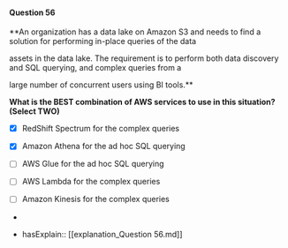 #### Question  56


**An organization has a data lake on Amazon S3 and needs to find a solution for performing in-place queries of the data

assets in the data lake. The requirement is to perform both data discovery and SQL querying, and complex queries from a

large number of concurrent users using BI tools.**


**What is the BEST combination of AWS services to use in this situation? (Select TWO)**


- [x] RedShift Spectrum for the complex queries


- [x] Amazon Athena for the ad hoc SQL querying


- [ ] AWS Glue for the ad hoc SQL querying


- [ ] AWS Lambda for the complex queries


- [ ] Amazon Kinesis for the complex queries


*

- hasExplain:: [[explanation_Question  56.md]]